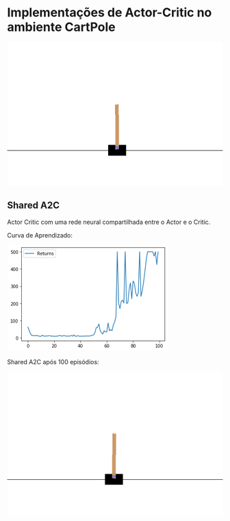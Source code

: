 # Implementações de Actor-Critic no ambiente CartPole



![Exemplo](/img/cartpole.gif)

## Shared A2C

Actor Critic com uma rede neural compartilhada entre o Actor e o Critic.

Curva de Aprendizado:

![Shared A2C](img/SharedA2C.png)

Shared A2C após 100 episódios:

![Shared A2C](img/SharedA2C.gif)